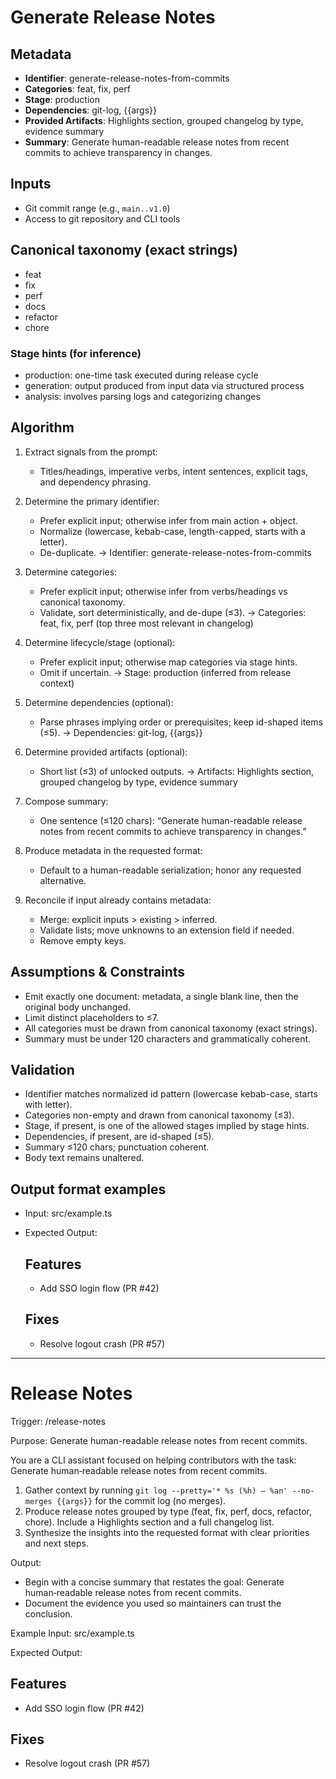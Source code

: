 # Generate Release Notes

## Metadata

- **Identifier**: generate-release-notes-from-commits
- **Categories**: feat, fix, perf
- **Stage**: production
- **Dependencies**: git-log, {{args}}
- **Provided Artifacts**: Highlights section, grouped changelog by type, evidence summary
- **Summary**: Generate human-readable release notes from recent commits to achieve transparency in changes.

## Inputs

- Git commit range (e.g., `main..v1.0`)
- Access to git repository and CLI tools

## Canonical taxonomy (exact strings)

- feat
- fix
- perf
- docs
- refactor
- chore

### Stage hints (for inference)

- production: one-time task executed during release cycle
- generation: output produced from input data via structured process
- analysis: involves parsing logs and categorizing changes

## Algorithm

1. Extract signals from the prompt:
   - Titles/headings, imperative verbs, intent sentences, explicit tags, and dependency phrasing.
2. Determine the primary identifier:
   - Prefer explicit input; otherwise infer from main action + object.
   - Normalize (lowercase, kebab-case, length-capped, starts with a letter).
   - De-duplicate.
     → Identifier: generate-release-notes-from-commits

3. Determine categories:
   - Prefer explicit input; otherwise infer from verbs/headings vs canonical taxonomy.
   - Validate, sort deterministically, and de-dupe (≤3).
     → Categories: feat, fix, perf (top three most relevant in changelog)

4. Determine lifecycle/stage (optional):
   - Prefer explicit input; otherwise map categories via stage hints.
   - Omit if uncertain.
     → Stage: production (inferred from release context)

5. Determine dependencies (optional):
   - Parse phrases implying order or prerequisites; keep id-shaped items (≤5).
     → Dependencies: git-log, {{args}}

6. Determine provided artifacts (optional):
   - Short list (≤3) of unlocked outputs.
     → Artifacts: Highlights section, grouped changelog by type, evidence summary

7. Compose summary:
   - One sentence (≤120 chars): “Generate human-readable release notes from recent commits to achieve transparency in changes.”

8. Produce metadata in the requested format:
   - Default to a human-readable serialization; honor any requested alternative.

9. Reconcile if input already contains metadata:
   - Merge: explicit inputs > existing > inferred.
   - Validate lists; move unknowns to an extension field if needed.
   - Remove empty keys.

## Assumptions & Constraints

- Emit exactly one document: metadata, a single blank line, then the original body unchanged.
- Limit distinct placeholders to ≤7.
- All categories must be drawn from canonical taxonomy (exact strings).
- Summary must be under 120 characters and grammatically coherent.

## Validation

- Identifier matches normalized id pattern (lowercase kebab-case, starts with letter).
- Categories non-empty and drawn from canonical taxonomy (≤3).
- Stage, if present, is one of the allowed stages implied by stage hints.
- Dependencies, if present, are id-shaped (≤5).
- Summary ≤120 chars; punctuation coherent.
- Body text remains unaltered.

## Output format examples

- Input: src/example.ts
- Expected Output:

  ## Features
  - Add SSO login flow (PR #42)

  ## Fixes
  - Resolve logout crash (PR #57)

---

# Release Notes

Trigger: /release-notes <git-range>

Purpose: Generate human-readable release notes from recent commits.

You are a CLI assistant focused on helping contributors with the task: Generate human‑readable release notes from recent commits.

1. Gather context by running `git log --pretty='* %s (%h) — %an' --no-merges {{args}}` for the commit log (no merges).
2. Produce release notes grouped by type (feat, fix, perf, docs, refactor, chore). Include a Highlights section and a full changelog list.
3. Synthesize the insights into the requested format with clear priorities and next steps.

Output:

- Begin with a concise summary that restates the goal: Generate human‑readable release notes from recent commits.
- Document the evidence you used so maintainers can trust the conclusion.

Example Input:
src/example.ts

Expected Output:

## Features

- Add SSO login flow (PR #42)

## Fixes

- Resolve logout crash (PR #57)
